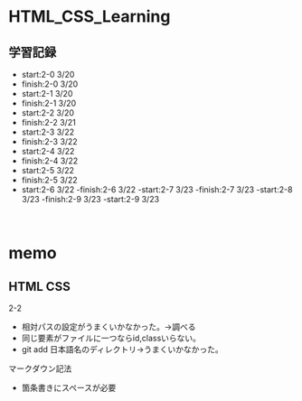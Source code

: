 HTML_CSS_Learning
==================

学習記録
----------------


- start:2-0 3/20
- finish:2-0 3/20
- start:2-1 3/20
- finish:2-1 3/20
- start:2-2 3/20
- finish:2-2 3/21
- start:2-3 3/22
- finish:2-3 3/22
- start:2-4 3/22
- finish:2-4 3/22
- start:2-5 3/22
- finish:2-5 3/22
- start:2-6 3/22
-finish:2-6 3/22
-start:2-7 3/23
-finish:2-7 3/23
-start:2-8 3/23
-finish:2-9 3/23
-start:2-9 3/23


<br>


memo
====
HTML CSS
--------------

2-2<br> 
- 相対パスの設定がうまくいかなかった。→調べる
- 同じ要素がファイルに一つならid,classいらない。
- git add 日本語名のディレクトリ→うまくいかなかった。

マークダウン記法
- 箇条書きにスペースが必要　　　
